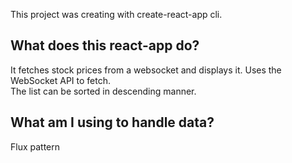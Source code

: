This project was creating with create-react-app cli.

## What does this react-app do?
It fetches stock prices from a websocket and displays it. Uses the WebSocket API to fetch.<br />
The list can be sorted in descending manner.

## What am I using to handle data?
Flux pattern